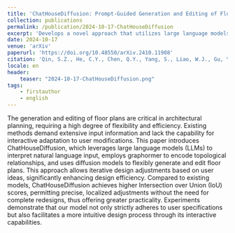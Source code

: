 ```yaml
---
title: 'ChatHouseDiffusion: Prompt-Guided Generation and Editing of Floor Plans'
collection: publications
permalink: /publication/2024-10-17-ChatHouseDiffusion
excerpt: 'Develops a novel approach that utilizes large language models, graphormer, and diffusion models to generate and edit floor plans interactively.'
date: 2024-10-17
venue: 'arXiv'
paperurl: 'https://doi.org/10.48550/arXiv.2410.11908'
citation: 'Qin, S.Z., He, C.Y., Chen, Q.Y., Yang, S., Liao, W.J., Gu, Y., Lu, X.Z., 2024. ChatHouseDiffusion: Prompt-Guided Generation and Editing of Floor Plans. https://doi.org/10.48550/arXiv.2410.11908'
locale: en
header:
    teaser: "2024-10-17-ChatHouseDiffusion.png"
tags: 
    - firstauthor
    - english
---
```


The generation and editing of floor plans are critical in architectural planning, requiring a high degree of flexibility and efficiency. Existing methods demand extensive input information and lack the capability for interactive adaptation to user modifications. This paper introduces ChatHouseDiffusion, which leverages large language models (LLMs) to interpret natural language input, employs graphormer to encode topological relationships, and uses diffusion models to flexibly generate and edit floor plans. This approach allows iterative design adjustments based on user ideas, significantly enhancing design efficiency. Compared to existing models, ChatHouseDiffusion achieves higher Intersection over Union (IoU) scores, permitting precise, localized adjustments without the need for complete redesigns, thus offering greater practicality. Experiments demonstrate that our model not only strictly adheres to user specifications but also facilitates a more intuitive design process through its interactive capabilities.